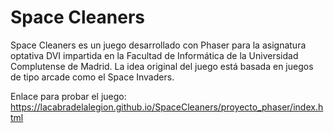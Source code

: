 # Space Cleaners

Space Cleaners es un juego desarrollado con Phaser para la asignatura optativa DVI impartida en la Facultad de Informática de la Universidad Complutense de Madrid. La idea original del juego está basada en juegos de tipo arcade como el Space Invaders.

Enlace para probar el juego: https://lacabradelalegion.github.io/SpaceCleaners/proyecto_phaser/index.html
